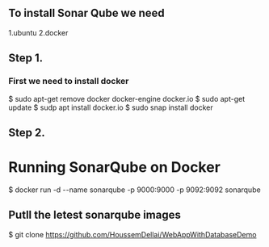 ## To install Sonar Qube we need
1.ubuntu 
2.docker 

## Step 1.

### First we need to install docker 
$ sudo apt-get remove docker docker-engine docker.io
$ sudo apt-get update
$ sudp apt install docker.io
$ sudo snap install docker

## Step 2.
# Running SonarQube on Docker
$ docker run -d --name sonarqube -p 9000:9000 -p 9092:9092 sonarqube

## Putll the letest sonarqube images
$ git clone https://github.com/HoussemDellai/WebAppWithDatabaseDemo

